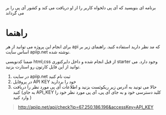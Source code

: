 برنامه ای بنویسید که آی پی دلخواه کاربر را از او دریافت می کند
و کشور آی پی را بر می گرداند

# راهنما

برای انجام این پروژه می توانید از هر api که مد نظر دارید استفاده کنید.
راهنمای زیر بر اساس سایت apiip.net نوشته شده.

ضمنا کدنویسی html,css از قبل انجام شده و داخل دایرکتوری starter وجود دارد. می توانید از این فایل کارتون رو استارت بزنید.

1. در سایت apiip.net ثبت نام کنید
2. در پروفایل API KEY خود را بردارید
3. حالا می تونید به آدرس زیر ریکوئست بزنید و اطلاعات آی پی مورد نظر را دریافت کنید (به جای API_KEY کلید دسترسی خود و به جای آی پی، آی پی مورد نظر خود را وارد کنید )

> http://apiip.net/api/check?ip=67.250.186.196&accessKey=API_KEY
